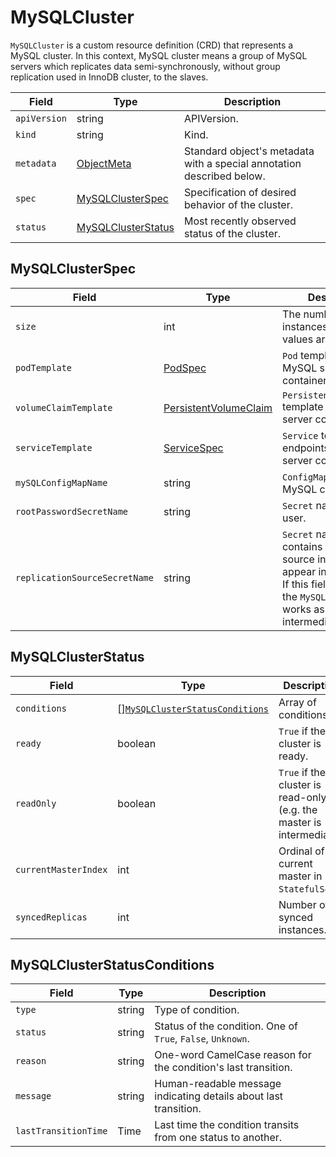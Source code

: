 MySQLCluster
============

`MySQLCluster` is a custom resource definition (CRD) that represents 
a MySQL cluster. In this context, MySQL cluster means a group of 
MySQL servers which replicates data semi-synchronously,
without group replication used in InnoDB cluster, to the slaves.

| Field        | Type                                      | Description                                                           |
| ------------ | ----------------------------------------- | --------------------------------------------------------------------- |
| `apiVersion` | string                                    | APIVersion.                                                           |
| `kind`       | string                                    | Kind.                                                                 |
| `metadata`   | [ObjectMeta]                              | Standard object's metadata with a special annotation described below. |
| `spec`       | [MySQLClusterSpec](#MySQLClusterSpec)     | Specification of desired behavior of the cluster.                     |
| `status`     | [MySQLClusterStatus](#MySQLClusterStatus) | Most recently observed status of the cluster.                         |

MySQLClusterSpec
----------------

| Field                         | Type                    | Description                                                                                                                                                                                                                          |
| ----------------------------- | ----------------------- | ------------------------------------------------------------------------------------------------------------------------------------------------------------------------------------------------------------------------------------ |
| `size`                        | int                     | The number of instances. Available values are 1, 3, and 5.                                                                                                                                                                           |
| `podTemplate`                 | [PodSpec]               | `Pod` template for MySQL server container.                                                                                                                                                                                           |
| `volumeClaimTemplate`         | [PersistentVolumeClaim] | `PersistentVolumeClaim` template for MySQL server container.                                                                                                                                                                         |
| `serviceTemplate`             | [ServiceSpec]           | `Service` template for endpoints of MySQL server containers.                                                                                                                                                                         |
| `mySQLConfigMapName`          | string                  | `ConfigMap` name of MySQL config.                                                                                                                                                                                                    |
| `rootPasswordSecretName`      | string                  | `Secret` name for root user.                                                                                                                                                                                                         |
| `replicationSourceSecretName` | string                  | `Secret` name which contains replication source info. Keys must appear in [options](https://dev.mysql.com/doc/refman/8.0/en/change-master-to.html).<br/> If this field is given, the `MySQLCluster` works as an intermediate master. |

MySQLClusterStatus
------------------

| Field                | Type                                                                | Description                                                           |
| -------------------- | ------------------------------------------------------------------- | --------------------------------------------------------------------- |
| `conditions`         | \[\][`MySQLClusterStatusConditions`](#MySQLClusterStatusConditions) | Array of conditions.                                                  |
| `ready`              | boolean                                                             | `True` if the cluster is ready.                                       |
| `readOnly`           | boolean                                                             | `True` if the cluster is read-only (e.g. the master is intermediate). |
| `currentMasterIndex` | int                                                                 | Ordinal of the current master in `StatefulSet`.                       |
| `syncedReplicas`     | int                                                                 | Number of synced instances.                                           |

MySQLClusterStatusConditions
----------------------------

| Field                | Type   | Description                                                      |
| -------------------- | ------ | ---------------------------------------------------------------- |
| `type`               | string | Type of condition.                                               |
| `status`             | string | Status of the condition. One of `True`, `False`, `Unknown`.      |
| `reason`             | string | One-word CamelCase reason for the condition's last transition.   |
| `message`            | string | Human-readable message indicating details about last transition. |
| `lastTransitionTime` | Time   | Last time the condition transits from one status to another.     |

[ObjectMeta]: https://kubernetes.io/docs/reference/generated/kubernetes-api/v1.17/#objectmeta-v1-meta
[Time]: https://kubernetes.io/docs/reference/generated/kubernetes-api/v1.17/#time-v1-meta
[LabelSelector]: https://kubernetes.io/docs/reference/generated/kubernetes-api/v1.17/#labelselector-v1-meta
[PersistentVolumeClaim]: https://kubernetes.io/docs/reference/generated/kubernetes-api/v1.17/#persistentvolumeclaim-v1-core
[PodSpec]: https://kubernetes.io/docs/reference/generated/kubernetes-api/v1.17/#podspec-v1-core
[ServiceSpec]: https://kubernetes.io/docs/reference/generated/kubernetes-api/v1.17/#servicespec-v1-core
[SecretReference]: https://kubernetes.io/docs/reference/generated/kubernetes-api/v1.17/#secretreference-v1-core
